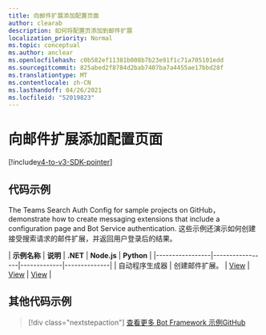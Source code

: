 ```yaml
---
title: 向邮件扩展添加配置页面
author: clearab
description: 如何将配置页添加到邮件扩展
localization_priority: Normal
ms.topic: conceptual
ms.author: anclear
ms.openlocfilehash: c0b582ef11381b008b7b23e91f1c71a705101edd
ms.sourcegitcommit: 825abed2f8784d2bab7407ba7a4455ae17bbd28f
ms.translationtype: MT
ms.contentlocale: zh-CN
ms.lasthandoff: 04/26/2021
ms.locfileid: "52019823"
---
```

# <a name="add-a-configuration-page-to-your-messaging-extension"></a>向邮件扩展添加配置页面

[!include[v4-to-v3-SDK-pointer](~/includes/v4-to-v3-pointer-me.md)]

## <a name="code-sample"></a>代码示例

The Teams Search Auth Config for sample projects on GitHub， demonstrate how to create messaging extensions that include a configuration page and Bot Service authentication. 这些示例还演示如何创建接受搜索请求的邮件扩展，并返回用户登录后的结果。

| **示例名称** | **说明** | **.NET** | **Node.js** | **Python** |
|-----------------|-----------------|-------------|--------------|
| 自动程序生成器 | 创建邮件扩展。 | [View](https://github.com/microsoft/BotBuilder-Samples/tree/master/samples/csharp_dotnetcore/52.teams-messaging-extensions-search-auth-config) | [View](https://github.com/microsoft/BotBuilder-Samples/tree/master/samples/javascript_nodejs/52.teams-messaging-extensions-search-auth-config) | [View]( https://github.com/microsoft/BotBuilder-Samples/tree/main/samples/python/50.teams-messaging-extension-search) |

## <a name="additional-code-sample"></a>其他代码示例

> [!div class="nextstepaction"]
> [查看更多 Bot Framework 示例GitHub](https://github.com/microsoft/BotBuilder-Samples)
